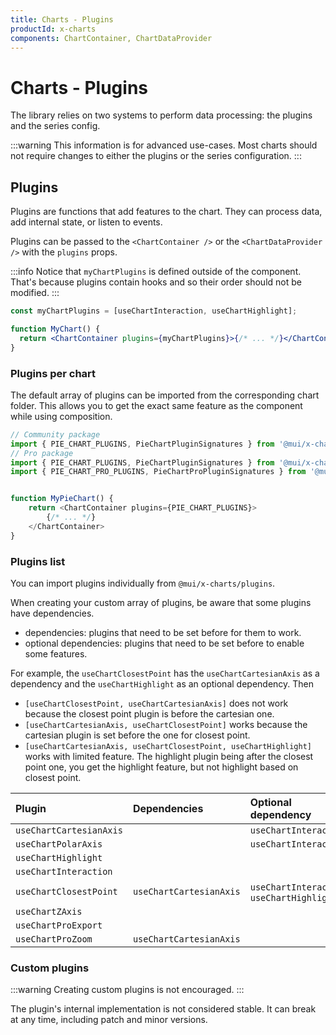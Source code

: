 ```yaml
---
title: Charts - Plugins
productId: x-charts
components: ChartContainer, ChartDataProvider
---
```


# Charts - Plugins

<p class="description">The library relies on two systems to perform data processing: the plugins and the series config.</p>

:::warning
This information is for advanced use-cases.
Most charts should not require changes to either the plugins or the series configuration.
:::

## Plugins

Plugins are functions that add features to the chart.
They can process data, add internal state, or listen to events.

Plugins can be passed to the `<ChartContainer />` or the `<ChartDataProvider />` with the `plugins` props.

:::info
Notice that `myChartPlugins` is defined outside of the component.
That's because plugins contain hooks and so their order should not be modified.
:::

```jsx
const myChartPlugins = [useChartInteraction, useChartHighlight];

function MyChart() {
  return <ChartContainer plugins={myChartPlugins}>{/* ... */}</ChartContainer>;
}
```

### Plugins per chart

The default array of plugins can be imported from the corresponding chart folder.
This allows you to get the exact same feature as the component while using composition.

```ts
// Community package
import { PIE_CHART_PLUGINS, PieChartPluginSignatures } from '@mui/x-charts/PieChart';
// Pro package
import { PIE_CHART_PLUGINS, PieChartPluginSignatures } from '@mui/x-charts-pro/PieChart';
import { PIE_CHART_PRO_PLUGINS, PieChartProPluginSignatures } from '@mui/x-charts-pro/PieChartPro';


function MyPieChart() {
    return <ChartContainer plugins={PIE_CHART_PLUGINS}>
        {/* ... */}
    </ChartContainer>
}
```

### Plugins list

You can import plugins individually from `@mui/x-charts/plugins`.

When creating your custom array of plugins, be aware that some plugins have dependencies.

- dependencies: plugins that need to be set before for them to work.
- optional dependencies: plugins that need to be set before to enable some features.

For example, the `useChartClosestPoint` has the `useChartCartesianAxis` as a dependency and the `useChartHighlight` as an optional dependency. Then

- `[useChartClosestPoint, useChartCartesianAxis]` does not work because the closest point plugin is before the cartesian one.
- `[useChartCartesianAxis, useChartClosestPoint]` works because the cartesian plugin is set before the one for closest point.
- `[useChartCartesianAxis, useChartClosestPoint, useChartHighlight]` works with limited feature. The highlight plugin being after the closest point one, you get the highlight feature, but not highlight based on closest point.

| Plugin                                             | Dependencies            | Optional dependency                            |
| :------------------------------------------------- | :---------------------- | :--------------------------------------------- |
| `useChartCartesianAxis`                            |                         | `useChartInteraction`                          |
| `useChartPolarAxis`                                |                         | `useChartInteraction`                          |
| `useChartHighlight`                                |                         |                                                |
| `useChartInteraction`                              |                         |                                                |
| `useChartClosestPoint`                             | `useChartCartesianAxis` | `useChartInteraction`,<br/>`useChartHighlight` |
| `useChartZAxis`                                    |                         |                                                |
| `useChartProExport` <span class="plan-pro"></span> |                         |                                                |
| `useChartProZoom` <span class="plan-pro"></span>   | `useChartCartesianAxis` |                                                |

### Custom plugins

:::warning
Creating custom plugins is not encouraged.
:::

The plugin's internal implementation is not considered stable.
It can break at any time, including patch and minor versions.
